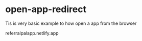 # open-app-redirect
Tis is very basic example to how open a app from the browser

referralpalapp.netlify.app
